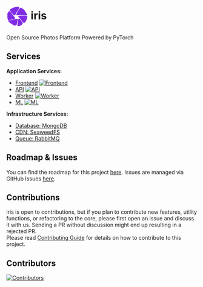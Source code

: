 <h1>
  <img src="images/logo.png" alt="iris" align="center" height="56px">
  iris
</h1>
Open Source Photos Platform Powered by PyTorch

## Services
**Application Services:**
- [Frontend](frontend/README.md) [![Frontend](https://github.com/prabhuomkar/iris/actions/workflows/frontend.yaml/badge.svg)](https://github.com/prabhuomkar/iris/actions/workflows/frontend.yaml)
- [API](api/README.md) [![API](https://github.com/prabhuomkar/iris/actions/workflows/api.yaml/badge.svg)](https://github.com/prabhuomkar/iris/actions/workflows/api.yaml)
- [Worker](worker/README.md) [![Worker](https://github.com/prabhuomkar/iris/actions/workflows/worker.yaml/badge.svg)](https://github.com/prabhuomkar/iris/actions/workflows/worker.yaml)
- [ML](ml/README.md) [![ML](https://github.com/prabhuomkar/iris/actions/workflows/ml.yaml/badge.svg)](https://github.com/prabhuomkar/iris/actions/workflows/ml.yaml)

**Infrastructure Services:**  
- [Database: MongoDB](https://www.mongodb.com)
- [CDN: SeaweedFS](http://github.com/chrislusf/seaweedfs)
- [Queue: RabbitMQ](https://www.rabbitmq.com)

## Roadmap & Issues 
You can find the roadmap for this project [here](https://github.com/prabhuomkar/iris/projects). Issues are managed via GitHub Issues [here](https://github.com/prabhuomkar/iris/issues).

<!-- ## Deployment
TODO: Add Docker related notes -->

## Contributions
iris is open to contributions, but if you plan to contribute new features, utility functions, or refactoring to the core, please first open an issue and discuss it with us. Sending a PR without discussion might end up resulting in a rejected PR.  
Please read [Contributing Guide](CONTRIBUTING.md) for details on how to contribute to this project.

## Contributors
[![Contributors](https://badges.pufler.dev/contributors/prabhuomkar/iris?size=50&padding=4&bots=true)](https://github.com/prabhuomkar/iris/graphs/contributors)
